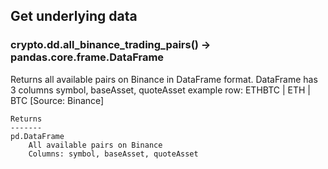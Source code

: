 ## Get underlying data 
### crypto.dd.all_binance_trading_pairs() -> pandas.core.frame.DataFrame

Returns all available pairs on Binance in DataFrame format. DataFrame has 3 columns symbol, baseAsset, quoteAsset
    example row: ETHBTC | ETH | BTC
    [Source: Binance]


    Returns
    -------
    pd.DataFrame
        All available pairs on Binance
        Columns: symbol, baseAsset, quoteAsset


